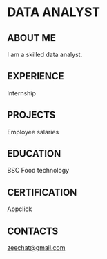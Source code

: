 # DATA ANALYST

## ABOUT ME
I am a skilled data analyst.

## EXPERIENCE
Internship

## PROJECTS
Employee salaries

## EDUCATION
BSC Food technology

## CERTIFICATION
Appclick

## CONTACTS
zeechat@gmail.com
